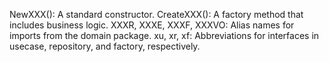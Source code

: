 NewXXX(): A standard constructor.
CreateXXX(): A factory method that includes business logic.
XXXR, XXXE, XXXF, XXXVO: Alias names for imports from the domain package.
xu, xr, xf: Abbreviations for interfaces in usecase, repository, and factory, respectively.